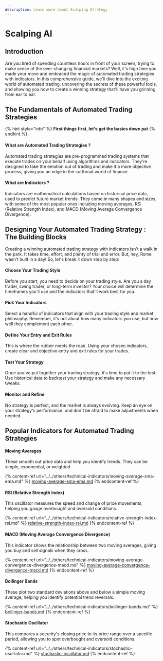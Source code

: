 ```yaml
---
description: Learn more about Scalping Strategy
---
```


# Scalping AI

## Introduction

Are you tired of spending countless hours in front of your screen, trying to make sense of the ever-changing financial markets? Well, it's high time you made your move and embraced the magic of automated trading strategies with indicators. In this comprehensive guide, we'll dive into the exciting world of automated trading, uncovering the secrets of these powerful tools, and showing you how to create a winning strategy that'll have you grinning from ear to ear.

## The Fundamentals of Automated Trading Strategies

{% hint style="info" %}
**First things first, let's get the basics down pat**&#x20;
{% endhint %}

#### **What are Automated Trading Strategies ?**

Automated trading strategies are pre-programmed trading systems that execute trades on your behalf using algorithms and indicators. They're designed to take the emotion out of trading and make it a more objective process, giving you an edge in the cutthroat world of finance.

#### **What are Indicators ?**

Indicators are mathematical calculations based on historical price data, used to predict future market trends. They come in many shapes and sizes, with some of the most popular ones including moving averages, RSI (Relative Strength Index), and MACD (Moving Average Convergence Divergence).

## Designing Your Automated Trading Strategy : The Building Blocks

Creating a winning automated trading strategy with indicators isn't a walk in the park. It takes time, effort, and plenty of trial and error. But, hey, Rome wasn't built in a day! So, let's break it down step by step:

#### **Choose Your Trading Style**&#x20;

Before you start, you need to decide on your trading style. Are you a day trader, swing trader, or long-term investor? Your choice will determine the timeframes you'll use and the indicators that'll work best for you.

#### **Pick Your Indicators**&#x20;

Select a handful of indicators that align with your trading style and market philosophy. Remember, it's not about how many indicators you use, but how well they complement each other.

#### **Define Your Entry and Exit Rules**&#x20;

This is where the rubber meets the road. Using your chosen indicators, create clear and objective entry and exit rules for your trades.

#### **Test Your Strategy**&#x20;

Once you've put together your trading strategy, it's time to put it to the test. Use historical data to backtest your strategy and make any necessary tweaks.

#### **Monitor and Refine**&#x20;

No strategy is perfect, and the market is always evolving. Keep an eye on your strategy's performance, and don't be afraid to make adjustments when needed.

## Popular Indicators for Automated Trading Strategies

#### **Moving Averages**&#x20;

These smooth out price data and help you identify trends. They can be simple, exponential, or weighted.

{% content-ref url="../../others/technical-indicators/moving-average-sma-ema.md" %}
[moving-average-sma-ema.md](../../others/technical-indicators/moving-average-sma-ema.md)
{% endcontent-ref %}

#### **RSI (Relative Strength Index)**&#x20;

This oscillator measures the speed and change of price movements, helping you gauge overbought and oversold conditions.

{% content-ref url="../../others/technical-indicators/relative-strength-index-rsi.md" %}
[relative-strength-index-rsi.md](../../others/technical-indicators/relative-strength-index-rsi.md)
{% endcontent-ref %}

#### **MACD (Moving Average Convergence Divergence)**&#x20;

This indicator shows the relationship between two moving averages, giving you buy and sell signals when they cross.

{% content-ref url="../../others/technical-indicators/moving-average-convergence-divergence-macd.md" %}
[moving-average-convergence-divergence-macd.md](../../others/technical-indicators/moving-average-convergence-divergence-macd.md)
{% endcontent-ref %}

#### **Bollinger Bands**&#x20;

These plot two standard deviations above and below a simple moving average, helping you identify potential trend reversals.

{% content-ref url="../../others/technical-indicators/bollinger-bands.md" %}
[bollinger-bands.md](../../others/technical-indicators/bollinger-bands.md)
{% endcontent-ref %}

#### **Stochastic Oscillator**&#x20;

This compares a security's closing price to its price range over a specific period, allowing you to spot overbought and oversold conditions.

{% content-ref url="../../others/technical-indicators/stochastic-oscillator.md" %}
[stochastic-oscillator.md](../../others/technical-indicators/stochastic-oscillator.md)
{% endcontent-ref %}
